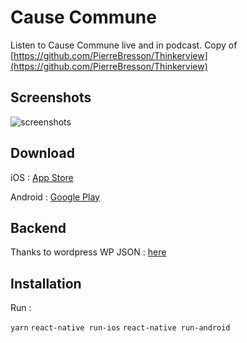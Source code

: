 # Cause Commune

Listen to Cause Commune live and in podcast. Copy of [https://github.com/PierreBresson/Thinkerview](https://github.com/PierreBresson/Thinkerview)

## Screenshots

![screenshots](https://github.com/PierreBresson/Cause-Commune/blob/master/preview.png)

## Download

iOS : [App Store](https://itunes.apple.com/us/app/cause-commune/id1458650964?ls=1&mt=8)

Android : [Google Play](https://play.google.com/store/apps/details?id=com.cause.commune)

## Backend

Thanks to wordpress WP JSON : [here](https://cause-commune.fm/wp-json/wp/v2/)

## Installation

Run :

`yarn`
`react-native run-ios`
`react-native run-android`
